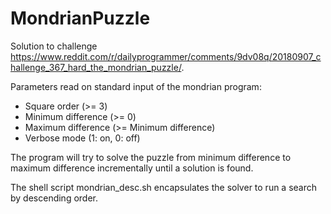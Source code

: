 # MondrianPuzzle

Solution to challenge https://www.reddit.com/r/dailyprogrammer/comments/9dv08q/20180907_challenge_367_hard_the_mondrian_puzzle/.

Parameters read on standard input of the mondrian program:
- Square order (>= 3)
- Minimum difference (>= 0)
- Maximum difference (>= Minimum difference)
- Verbose mode (1: on, 0: off)

The program will try to solve the puzzle from minimum difference to maximum difference incrementally until a solution is found.

The shell script mondrian_desc.sh encapsulates the solver to run a search by descending order.
